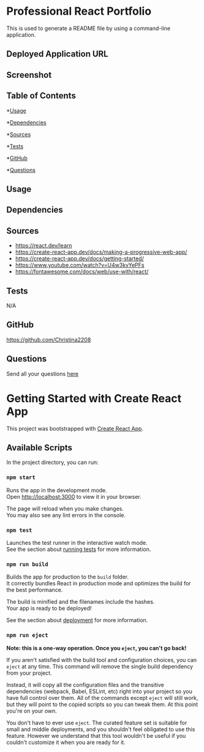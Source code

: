 
# Professional React Portfolio 
This is used to generate a README file by using a command-line application. 
## Deployed Application URL

## Screenshot

<!-- ![alt-text](https://github.com/Christina2208/README-Generator/blob/main/images/README%20Gen%20SS.png) -->
## Table of Contents

*[Usage](#usage)

*[Dependencies](#dependencies)

*[Sources](#sources)

*[Tests](#tests)

*[GitHub](#user)

*[Questions](#email)

## Usage

## Dependencies

## Sources
- https://react.dev/learn
- https://create-react-app.dev/docs/making-a-progressive-web-app/
- https://create-react-app.dev/docs/getting-started/
- https://www.youtube.com/watch?v=U4w3kvYePFs
- https://fontawesome.com/docs/web/use-with/react/
## Tests

N/A
## GitHub

https://github.com/Christina2208
## Questions

Send all your questions [here](mailto:christinalf22@gmail.com)


# Getting Started with Create React App

This project was bootstrapped with [Create React App](https://github.com/facebook/create-react-app).

## Available Scripts

In the project directory, you can run:

### `npm start`

Runs the app in the development mode.\
Open [http://localhost:3000](http://localhost:3000) to view it in your browser.

The page will reload when you make changes.\
You may also see any lint errors in the console.

### `npm test`

Launches the test runner in the interactive watch mode.\
See the section about [running tests](https://facebook.github.io/create-react-app/docs/running-tests) for more information.

### `npm run build`

Builds the app for production to the `build` folder.\
It correctly bundles React in production mode and optimizes the build for the best performance.

The build is minified and the filenames include the hashes.\
Your app is ready to be deployed!

See the section about [deployment](https://facebook.github.io/create-react-app/docs/deployment) for more information.

### `npm run eject`

**Note: this is a one-way operation. Once you `eject`, you can't go back!**

If you aren't satisfied with the build tool and configuration choices, you can `eject` at any time. This command will remove the single build dependency from your project.

Instead, it will copy all the configuration files and the transitive dependencies (webpack, Babel, ESLint, etc) right into your project so you have full control over them. All of the commands except `eject` will still work, but they will point to the copied scripts so you can tweak them. At this point you're on your own.

You don't have to ever use `eject`. The curated feature set is suitable for small and middle deployments, and you shouldn't feel obligated to use this feature. However we understand that this tool wouldn't be useful if you couldn't customize it when you are ready for it.
